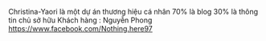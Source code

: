 Christina-Yaori là một dự án thương hiệu cá nhân
70% là blog
30% là thông tin chủ sở hữu
Khách hàng : Nguyễn Phong
https://www.facebook.com/Nothing.here97
